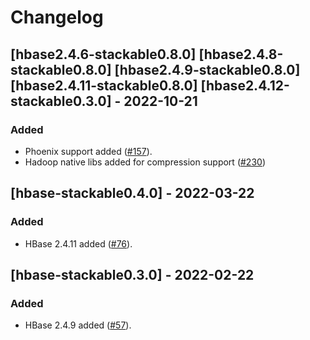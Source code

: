 # Changelog

## [hbase2.4.6-stackable0.8.0] [hbase2.4.8-stackable0.8.0] [hbase2.4.9-stackable0.8.0] [hbase2.4.11-stackable0.8.0] [hbase2.4.12-stackable0.3.0] - 2022-10-21

### Added

- Phoenix support added ([#157]).
- Hadoop native libs added for compression support ([#230])

[#157]: https://github.com/stackabletech/docker-images/pull/157
[#230]: https://github.com/stackabletech/docker-images/pull/230

## [hbase-stackable0.4.0] - 2022-03-22

### Added

- HBase 2.4.11 added ([#76]).

[#76]: https://github.com/stackabletech/docker-images/pull/76

## [hbase-stackable0.3.0] - 2022-02-22

### Added

- HBase 2.4.9 added ([#57]).

[#57]: https://github.com/stackabletech/docker-images/pull/57
